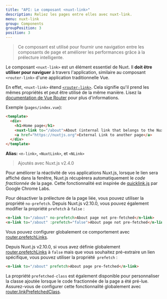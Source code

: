 ```yaml
---
title: "API: Le composant <nuxt-link>"
description: Reliez les pages entre elles avec nuxt-link.
menu: nuxt-link
group: Components
groupPosition: 3
position: 3
---
```


> Ce composant est utilisé pour fournir une navigation entre les composants de page et améliorer les performances grâce 
> à la prélecture intelligente.

Le composant `<nuxt-link>` est un élément essentiel de Nuxt. Il **doit être utiliser pour naviguer** à travers 
l'application, similaire au composant `<router-link>` d'une application traditionnelle Vue.

En effet, `<nuxt-link>` étend [`<router-link>`](https://router.vuejs.org/api/#router-link). Cela signifie qu'il prend 
les mêmes propriétés et peut être utilisé de la même manière. Lisez la [documentation de Vue Router](https://router.vuejs.org/api/#router-link) 
pour plus d'informations.

Exemple (`pages/index.vue`):

```html
<template>
  <div>
    <h1>Home page</h1>
    <nuxt-link to="/about">About (internal link that belongs to the Nuxt App)</nuxt-link>
    <a href="https://nuxtjs.org">External Link to another page</a>
  </div>
</template>
```

**Alias:** `<n-link>`, `<NuxtLink>`, et `<NLink>`

> Ajoutés avec Nuxt.js v2.4.0

Pour améliorer la réactivité de vos applications Nuxt.js, lorsque le lien sera affiché dans la fenêtre, Nuxt.js 
récupèrera automatiquement le *code fractionnée* de la page. Cette fonctionnalité est inspirée de [quicklink.js](https://github.com/GoogleChromeLabs/quicklink) 
par Google Chrome Labs.

Pour désactiver la prélecture de la page liée, vous pouvez utiliser la propriété `no-prefetch`. Depuis Nuxt.js v2.10.0, 
vous pouvez également modifier la propriété `prefetch` à `false` :

```html
<n-link to="/about" no-prefetch>About page not pre-fetched</n-link>
<n-link to="/about" :prefetch="false">About page not pre-fetched</n-link>
```

Vous pouvez configurer globalement ce comportement avec [router.prefetchLinks](/api/configuration-router#prefetchlinks).

Depuis Nuxt.js v2.10.0, si vous avez définie globalement [router.prefetchLinks](/api/configuration-router#prefetchlinks) 
à `false` mais que vous souhaitez pré-extraire un lien spécifique, vous pouvez utiliser la propriété` prefetch` :

```html
<n-link to="/about" prefetch>About page pre-fetched</n-link>
```

La propriété `prefetched-class` est également disponible pour personnaliser la classe ajoutée lorsque le code 
fractionnée de la page a été pré-lue. Assurez-vous de configurer cette fonctionnalité globalement avec 
[router.linkPrefetchedClass](/api/configuration-router#linkprefetchedclass). 
